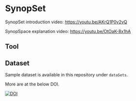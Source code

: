# SynopSet

SynopSet introduction video: https://youtu.be/AKrQ1P0v2vQ

SynopSpace explanation video: https://youtu.be/OtOaK-8x1hA

## Tool

## Dataset

Sample dataset is available in this repository under `dataSets`.

More are at the below DOI.

[![DOI](https://zenodo.org/badge/DOI/10.5281/zenodo.6480177.svg)](https://doi.org/10.5281/zenodo.6480177)
